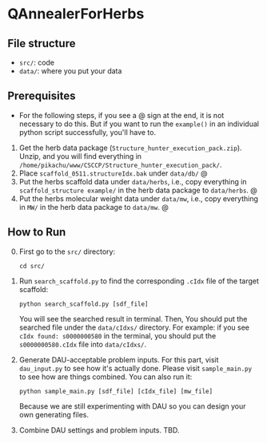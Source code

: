 # QAnnealerForHerbs


## File structure

* ```src/```: code
* ```data/```: where you put your data

## Prerequisites 

* For the following steps, if you see a @ sign at the end, it is not necessary to do this. But if you want to run the ```example()``` in an individual python script successfully, you'll have to.

1. Get the herb data package (`Structure_hunter_execution_pack.zip`). Unzip, and you will find everything in `/home/pikachu/www/CSCCP/Structure_hunter_execution_pack/`.
2. Place `scaffold_0511.structureIdx.bak` under `data/db/` @
3. Put the herbs scaffold data under `data/herbs`, i.e., copy everything in `scaffold_structure example/` in the herb data package to `data/herbs`. @
4. Put the herbs molecular weight data under `data/mw`, i.e., copy everything in `MW/` in the herb data package to `data/mw`. @

## How to Run

0. First go to the ```src/``` directory:
    ```
    cd src/
    ```

1. Run ```search_scaffold.py``` to find the corresponding ```.cIdx``` file of the target scaffold:
    ```
    python search_scaffold.py [sdf_file]
    ```
    You will see the searched result in terminal. Then, You should put the searched file under the ```data/cIdxs/``` directory. For example: if you see ```cIdx found: s0000000580``` in the terminal, you should put the ```s0000000580.cIdx``` file into ```data/cIdxs/```.

2. Generate DAU-acceptable problem inputs. For this part, visit ```dau_input.py``` to see how it's actually done.
    Please visit `sample_main.py` to see how are things combined. You can also run it:
    ```
    python sample_main.py [sdf_file] [cIdx_file] [mw_file] 
    ```
    Because we are still experimenting with DAU so you can design your own generating files.

3. Combine DAU settings and problem inputs. TBD.
